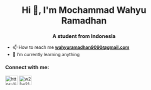 <h1 align="center">Hi 👋, I'm Mochammad Wahyu Ramadhan</h1>
<h3 align="center">A student from Indonesia</h3>


- 📫 How to reach me **wahyuramadhan9090@gmail.com**
- 🌱 I’m currently learning anything

<h3 align="left">Connect with me:</h3>
<p align="left">
<a href="https://www.linkedin.com/in/mochammad-wahyu-ramadhan-2735a5201/?originalSubdomain" target="blank"><img align="center" src="https://raw.githubusercontent.com/rahuldkjain/github-profile-readme-generator/master/src/images/icons/Social/linked-in-alt.svg" alt="https://id.linkedin.com/in/mochammad-wahyu-ramadhan-2735a5201" height="30" width="40" /></a>
<a href="https://instagram.com/w21w21w21w" target="blank"><img align="center" src="https://raw.githubusercontent.com/rahuldkjain/github-profile-readme-generator/master/src/images/icons/Social/instagram.svg" alt="w21w21w21w" height="30" width="40" /></a>
</p>

